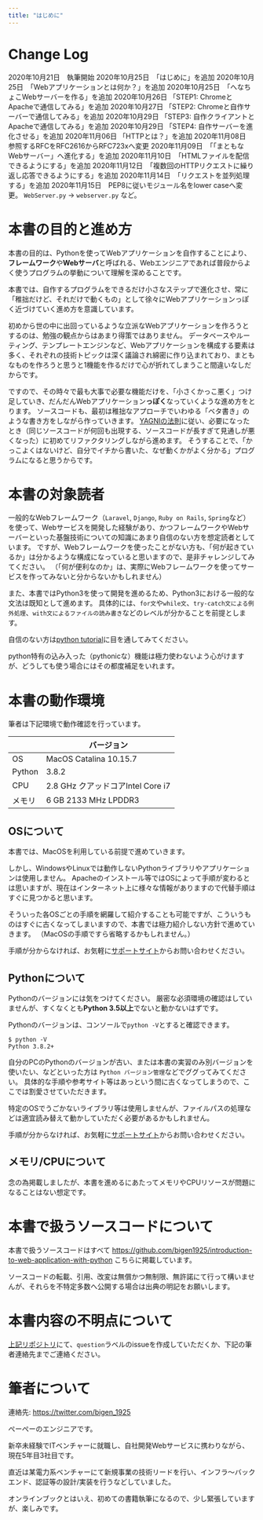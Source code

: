 ```yaml
---
title: "はじめに"
---
```


# Change Log
2020年10月21日　執筆開始
2020年10月25日　「はじめに」を追加
2020年10月25日　「Webアプリケーションとは何か？」を追加
2020年10月25日　「へなちょこWebサーバーを作る」を追加
2020年10月26日  「STEP1: ChromeとApacheで通信してみる」を追加
2020年10月27日  「STEP2: Chromeと自作サーバーで通信してみる」を追加
2020年10月29日  「STEP3: 自作クライアントとApacheで通信してみる」を追加
2020年10月29日  「STEP4: 自作サーバーを進化させる」を追加
2020年11月06日  「HTTPとは？」を追加
2020年11月08日　参照するRFCをRFC2616からRFC723xへ変更
2020年11月09日　「「まともなWebサーバー」へ進化する」を追加
2020年11月10日　「HTMLファイルを配信できるようにする」を追加
2020年11月12日　「複数回のHTTPリクエストに繰り返し応答できるようにする」を追加
2020年11月14日　「リクエストを並列処理する」を追加
2020年11月15日　PEP8に従いモジュール名をlower caseへ変更。 `WebServer.py` -> `webserver.py` など。

# 本書の目的と進め方
本書の目的は、Pythonを使ってWebアプリケーションを自作することにより、**フレームワーク**や**Webサーバ**と呼ばれる、Webエンジニアであれば普段からよく使うプログラムの挙動について理解を深めることです。

本書では、自作するプログラムをできるだけ小さなステップで進化させ、常に「稚拙だけど、それだけで動くもの」として徐々にWebアプリケーションっぽく近づけていく進め方を意識しています。

初めから世の中に出回っているような立派なWebアプリケーションを作ろうとするのは、勉強の観点からはあまり得策ではありません。
データベースやルーティング、テンプレートエンジンなど、Webアプリケーションを構成する要素は多く、それぞれの技術トピックは深く議論され綿密に作り込まれており、まともなものを作ろうと思うと1機能を作るだけで心が折れてしまうこと間違いなしだからです。

ですので、その時々で最も大事で必要な機能だけを、「小さくかっこ悪く」つけ足していき、だんだんWebアプリケーション**っぽく**なっていくような進め方をとります。
ソースコードも、最初は稚拙なアプローチでいわゆる「ベタ書き」のような書き方をしながら作っていきます。
[YAGNIの法則](https://ja.wikipedia.org/wiki/YAGNI)に従い、必要になったとき（同じソースコードが何回も出現する、ソースコードが長すぎて見通しが悪くなった）に初めてリファクタリングしながら進めます。
そうすることで、「かっこよくはないけど、自分でイチから書いた、なぜ動くかがよく分かる」プログラムになると思うからです。

# 本書の対象読者
一般的なWebフレームワーク（`Laravel`, `Django`, `Ruby on Rails`, `Spring`など）を使って、Webサービスを開発した経験があり、かつフレームワークやWebサーバーといった基盤技術についての知識にあまり自信のない方を想定読者としています。
ですが、Webフレームワークを使ったことがない方も、「何が起きているか」は分かるような構成になっていると思いますので、是非チャレンジしてみてください。
（「何が便利なのか」は、実際にWebフレームワークを使ってサービスを作ってみないと分からないかもしれません）

また、本書ではPython3を使って開発を進めるため、Python3における一般的な文法は既知として進めます。
具体的には、`for文`や`while文`、`try-catch文による例外処理`、`with文によるファイルの読み書き`などのレベルが分かることを前提とします。

自信のない方は[python tutorial](https://docs.python.org/ja/3/tutorial/)に目を通してみてください。

python特有の込み入った（pythonicな）機能は極力使わないよう心がけますが、どうしても使う場合にはその都度補足をいれます。

# 本書の動作環境
筆者は下記環境で動作確認を行っています。

|        | バージョン                       |
| ------ | ----------------------------- |
| OS     | MacOS Catalina 10.15.7        |
| Python | 3.8.2                         |
| CPU    | 2.8 GHz クアッドコアIntel Core i7 |
| メモリ   | 6 GB 2133 MHz LPDDR3          |

## OSについて
本書では、MacOSを利用している前提で進めていきます。

しかし、WindowsやLinuxでは動作しないPythonライブラリやアプリケーションは使用しません。
Apacheのインストール等ではOSによって手順が変わるとは思いますが、現在はインターネット上に様々な情報がありますので代替手順はすぐに見つかると思います。

そういった各OSごとの手順を網羅して紹介することも可能ですが、こういうものはすぐに古くなってしまいますので、本書では極力紹介しない方針で進めていきます。
（MacOSの手順ですら省略するかもしれません。）

手順が分からなければ、お気軽に[サポートサイト](https://github.com/bigen1925/introduction-to-web-application-with-python)からお問い合わせください。

## Pythonについて
Pythonのバージョンには気をつけてください。
厳密な必須環境の確認はしていませんが、すくなくとも**Python 3.5以上**でないと動かないはずです。

Pythonのバージョンは、コンソールで`python -V`とすると確認できます。
```shell
$ python -V
Python 3.8.2+
```

自分のPCのPythonのバージョンが古い、または本書の実習のみ別バージョンを使いたい、などといった方は `Python バージョン管理`などでググってみてください。
具体的な手順や参考サイト等はあっという間に古くなってしまうので、ここでは割愛させていただきます。

特定のOSでうごかないライブラリ等は使用しませんが、ファイルパスの処理などは適宜読み替えて動かしていただく必要があるかもしれません。

手順が分からなければ、お気軽に[サポートサイト](https://github.com/bigen1925/introduction-to-web-application-with-python)からお問い合わせください。

## メモリ/CPUについて
念の為掲載しましたが、本書を進めるにあたってメモリやCPUリソースが問題になることはない想定です。


# 本書で扱うソースコードについて
本書で扱うソースコードはすべて
https://github.com/bigen1925/introduction-to-web-application-with-python
こちらに掲載しています。

ソースコードの転載、引用、改変は無償かつ無制限、無許諾にて行って構いませんが、それらを不特定多数へ公開する場合は出典の明記をお願いします。

# 本書内容の不明点について
[上記リポジトリ](https://github.com/bigen1925/introduction-to-web-application-with-python)にて、`question`ラベルのissueを作成していただくか、下記の筆者連絡先までご連絡ください。


# 筆者について
連絡先: https://twitter.com/bigen_1925

ぺーぺーのエンジニアです。

新卒未経験でITベンチャーに就職し、自社開発Webサービスに携わりながら、現在5年目3社目です。

直近は某電力系ベンチャーにて新規事業の技術リードを行い、インフラ〜バックエンド、認証等の設計/実装を行うなどしていました。

オンラインブックとはいえ、初めての書籍執筆になるので、少し緊張していますが、楽しみです。



